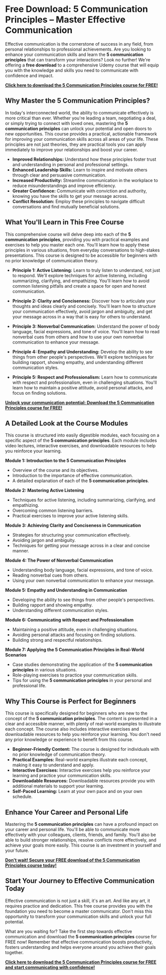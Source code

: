 # Free Download: 5 Communication Principles – Master Effective Communication

Effective communication is the cornerstone of success in any field, from personal relationships to professional achievements. Are you looking to enhance your communication skills and learn the **5 communication principles** that can transform your interactions? Look no further!  We're offering a **free download** to a comprehensive Udemy course that will equip you with the knowledge and skills you need to communicate with confidence and impact.

[**Click here to download the 5 Communication Principles course for FREE!**](https://udemywork.com/5-communication-principles)

## Why Master the 5 Communication Principles?

In today's interconnected world, the ability to communicate effectively is more critical than ever. Whether you're leading a team, negotiating a deal, or simply trying to connect with loved ones, mastering the **5 communication principles** can unlock your potential and open doors to new opportunities. This course provides a practical, actionable framework for improving your communication skills across all areas of your life. These principles are not just theories, they are practical tools you can apply immediately to improve your relationships and boost your career.

*   **Improved Relationships:** Understand how these principles foster trust and understanding in personal and professional settings.
*   **Enhanced Leadership Skills:** Learn to inspire and motivate others through clear and persuasive communication.
*   **Increased Productivity:** Streamline communication in the workplace to reduce misunderstandings and improve efficiency.
*   **Greater Confidence:** Communicate with conviction and authority, knowing you have the skills to get your message across.
*   **Conflict Resolution:** Employ these principles to navigate difficult conversations and find mutually beneficial solutions.

## What You'll Learn in This Free Course

This comprehensive course will delve deep into each of the **5 communication principles**, providing you with practical examples and exercises to help you master each one. You'll learn how to apply these principles in various situations, from everyday conversations to high-stakes presentations. This course is designed to be accessible for beginners with no prior knowledge of communication theory.

*   **Principle 1: Active Listening:** Learn to truly listen to understand, not just to respond. We'll explore techniques for active listening, including summarizing, clarifying, and empathizing. You'll learn how to avoid common listening pitfalls and create a space for open and honest communication.

*   **Principle 2: Clarity and Conciseness:** Discover how to articulate your thoughts and ideas clearly and concisely. You'll learn how to structure your communication effectively, avoid jargon and ambiguity, and get your message across in a way that is easy for others to understand.

*   **Principle 3: Nonverbal Communication:** Understand the power of body language, facial expressions, and tone of voice. You'll learn how to read nonverbal cues from others and how to use your own nonverbal communication to enhance your message.

*   **Principle 4: Empathy and Understanding:** Develop the ability to see things from other people's perspectives. We'll explore techniques for building rapport, showing empathy, and understanding different communication styles.

*   **Principle 5: Respect and Professionalism:** Learn how to communicate with respect and professionalism, even in challenging situations. You'll learn how to maintain a positive attitude, avoid personal attacks, and focus on finding solutions.

[**Unlock your communication potential: Download the 5 Communication Principles course for FREE!**](https://udemywork.com/5-communication-principles)

## A Detailed Look at the Course Modules

This course is structured into easily digestible modules, each focusing on a specific aspect of the **5 communication principles**. Each module includes video lectures, interactive exercises, and downloadable resources to help you reinforce your learning.

**Module 1: Introduction to the 5 Communication Principles**

*   Overview of the course and its objectives.
*   Introduction to the importance of effective communication.
*   A detailed explanation of each of the **5 communication principles**.

**Module 2: Mastering Active Listening**

*   Techniques for active listening, including summarizing, clarifying, and empathizing.
*   Overcoming common listening barriers.
*   Practical exercises to improve your active listening skills.

**Module 3: Achieving Clarity and Conciseness in Communication**

*   Strategies for structuring your communication effectively.
*   Avoiding jargon and ambiguity.
*   Techniques for getting your message across in a clear and concise manner.

**Module 4: The Power of Nonverbal Communication**

*   Understanding body language, facial expressions, and tone of voice.
*   Reading nonverbal cues from others.
*   Using your own nonverbal communication to enhance your message.

**Module 5: Empathy and Understanding in Communication**

*   Developing the ability to see things from other people's perspectives.
*   Building rapport and showing empathy.
*   Understanding different communication styles.

**Module 6: Communicating with Respect and Professionalism**

*   Maintaining a positive attitude, even in challenging situations.
*   Avoiding personal attacks and focusing on finding solutions.
*   Building strong and respectful relationships.

**Module 7: Applying the 5 Communication Principles in Real-World Scenarios**

*   Case studies demonstrating the application of the **5 communication principles** in various situations.
*   Role-playing exercises to practice your communication skills.
*   Tips for using the **5 communication principles** in your personal and professional life.

## Why This Course is Perfect for Beginners

This course is specifically designed for beginners who are new to the concept of the **5 communication principles**. The content is presented in a clear and accessible manner, with plenty of real-world examples to illustrate each concept. The course also includes interactive exercises and downloadable resources to help you reinforce your learning. You don't need any prior knowledge or experience to benefit from this course.

*   **Beginner-Friendly Content:** The course is designed for individuals with no prior knowledge of communication theory.
*   **Practical Examples:** Real-world examples illustrate each concept, making it easy to understand and apply.
*   **Interactive Exercises:** Interactive exercises help you reinforce your learning and practice your communication skills.
*   **Downloadable Resources:** Downloadable resources provide you with additional materials to support your learning.
*   **Self-Paced Learning:** Learn at your own pace and on your own schedule.

## Enhance Your Career and Personal Life

Mastering the **5 communication principles** can have a profound impact on your career and personal life. You'll be able to communicate more effectively with your colleagues, clients, friends, and family. You'll also be able to build stronger relationships, resolve conflicts more effectively, and achieve your goals more easily. This course is an investment in yourself and your future.

[**Don't wait! Secure your FREE download of the 5 Communication Principles course today!**](https://udemywork.com/5-communication-principles)

## Start Your Journey to Effective Communication Today

Effective communication is not just a skill, it's an art. And like any art, it requires practice and dedication. This free course provides you with the foundation you need to become a master communicator. Don't miss this opportunity to transform your communication skills and unlock your full potential.

What are you waiting for? Take the first step towards effective communication and download the **5 communication principles** course for FREE now! Remember that effective communication boosts productivity, fosters understanding and helps everyone around you achieve their goals together.

[**Click here to download the 5 Communication Principles course for FREE and start communicating with confidence!**](https://udemywork.com/5-communication-principles)
